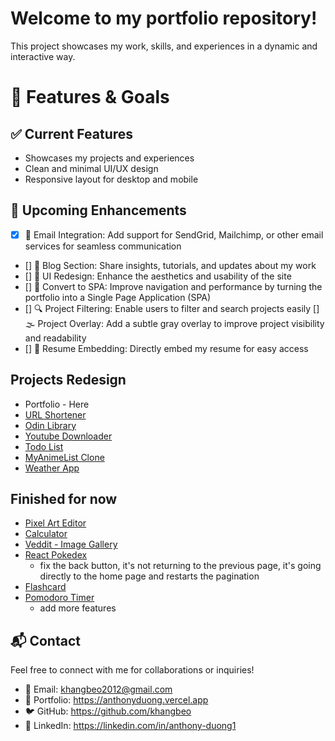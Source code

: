 # Welcome to my portfolio repository!

This project showcases my work, skills, and experiences in a dynamic and interactive way.

# 🚀 Features & Goals

## ✅ Current Features

-   Showcases my projects and experiences
-   Clean and minimal UI/UX design
-   Responsive layout for desktop and mobile

## 🎯 Upcoming Enhancements

-   [x] 📧 Email Integration: Add support for SendGrid, Mailchimp, or other email services for seamless communication
-   [] 📝 Blog Section: Share insights, tutorials, and updates about my work
-   [] 🎨 UI Redesign: Enhance the aesthetics and usability of the site
-   [] 🔄 Convert to SPA: Improve navigation and performance by turning the portfolio into a Single Page Application (SPA)
-   [] 🔍 Project Filtering: Enable users to filter and search projects easily
    [] 🌫 Project Overlay: Add a subtle gray overlay to improve project visibility and readability
-   [] 📄 Resume Embedding: Directly embed my resume for easy access

## Projects Redesign

-   Portfolio - Here
-   [URL Shortener](https://github.com/khangbeo/url-shortener)
-   [Odin Library](https://github.com/khangbeo/odin-library)
-   [Youtube Downloader](https://github.com/khangbeo/youtube-downloader)
-   [Todo List](https://github.com/khangbeo/actual-good-todo-list)
-   [MyAnimeList Clone](https://github.com/khangbeo/react-anime-database)
-   [Weather App](https://github.com/khangbeo/react-weather-app)

## Finished for now

-   [Pixel Art Editor](https://github.com/khangbeo/etch-a-sketch)
-   [Calculator](https://github.com/khangbeo/odin-calculator)
-   [Veddit - Image Gallery](https://github.com/khangbeo/next-image-gallery)
-   [React Pokedex](https://github.com/khangbeo/react-pokedex)
    -   fix the back button, it's not returning to the previous page, it's going directly to the home page and restarts the pagination
-   [Flashcard](https://github.com/khangbeo/Flashcard-o-Matic)
-   [Pomodoro Timer](https://github.com/khangbeo/Pomodoro_Timer)
    -   add more features

## 📬 Contact

Feel free to connect with me for collaborations or inquiries!

-   📧 Email: khangbeo2012@gmail.com
-   🔗 Portfolio: https://anthonyduong.vercel.app
-   🐦 GitHub: https://github.com/khangbeo
-   💼 LinkedIn: https://linkedin.com/in/anthony-duong1
